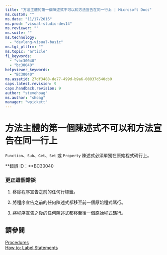 ```yaml
---
title: "方法主體的第一個陳述式不可以和方法宣告在同一行上 | Microsoft Docs"
ms.custom: ""
ms.date: "11/17/2016"
ms.prod: "visual-studio-dev14"
ms.reviewer: ""
ms.suite: ""
ms.technology: 
  - "devlang-visual-basic"
ms.tgt_pltfrm: ""
ms.topic: "article"
f1_keywords: 
  - "vbc30040"
  - "bc30040"
helpviewer_keywords: 
  - "BC30040"
ms.assetid: 27df3488-de77-499d-b9a6-08037d540cb0
caps.latest.revision: 9
caps.handback.revision: 9
author: "stevehoag"
ms.author: "shoag"
manager: "wpickett"
---
```

# 方法主體的第一個陳述式不可以和方法宣告在同一行上
`Function`、`Sub`、`Get`、`Set` 或 `Property` 陳述式必須單獨在原始程式碼行上。  
  
 **錯誤 ID︰**BC30040  
  
### 更正這個錯誤  
  
1.  移除程序宣告之前的任何行標籤。  
  
2.  將程序宣告之前的任何陳述式都移至前一個原始程式碼行。  
  
3.  將程序宣告之後的任何陳述式都移至後一個原始程式碼行。  
  
## 請參閱  
 [Procedures](/dotnet/visual-basic/programming-guide/language-features/procedures/index)   
 [How to: Label Statements](../Topic/How%20to:%20Label%20Statements%20\(Visual%20Basic\).md)
